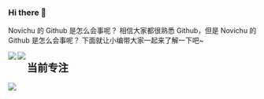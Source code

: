 ### Hi there 👋

Novichu 的 Github 是怎么会事呢？
相信大家都很熟悉 Github，但是 Novichu 的 Github 是怎么会事呢？
下面就让小编带大家一起来了解一下吧~

<p>
<img align="left" src="https://github-readme-stats.vercel.app/api?username=Novichu&theme=dracula&show_icons=true&count_private=true&include_all_commits=true&locale=cn&line_height=24&bg_color=00000010&text_color=c78944" />
<img align="left"  src="https://github-readme-stats.vercel.app/api/top-langs/?username=Novichu&theme=dracula&layout=compact&locale=cn&langs_count=10&bg_color=00000010&text_color=c78944&hide=HTML,CSS" />
</p>




## 当前专注

<p>
<a href="https://github.com/Novichu/KaiBaiWife"><img src="https://github-readme-stats.vercel.app/api/pin/?username=Novichu&repo=KaiBaiWife&bg_color=00000010&text_color=c78944" /></a>
</p>
